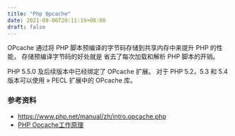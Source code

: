 ```yaml
---
title: "Php Opcache"
date: 2021-08-06T20:11:19+08:00
draft: false
---
```


OPcache 通过将 PHP 脚本预编译的字节码存储到共享内存中来提升 PHP 的性能， 存储预编译字节码的好处就是 省去了每次加载和解析 PHP 脚本的开销。

PHP 5.5.0 及后续版本中已经绑定了 OPcache 扩展。 对于 PHP 5.2，5.3 和 5.4 版本可以使用 » PECL 扩展中的 OPcache 库。

### 参考资料

- https://www.php.net/manual/zh/intro.opcache.php
- [PHP Opcache工作原理](https://zhuanlan.zhihu.com/p/75869838)